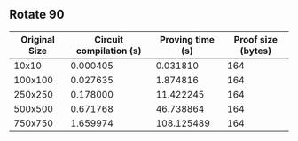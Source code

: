 ## Rotate 90
| Original Size | Circuit compilation (s) | Proving time (s) | Proof size (bytes) |
|---|---|---|---|
| 10x10 | 0.000405 | 0.031810 | 164 |
| 100x100 | 0.027635 | 1.874816 | 164 |
| 250x250 | 0.178000 | 11.422245 | 164 |
| 500x500 | 0.671768 | 46.738864 | 164 |
| 750x750 | 1.659974 | 108.125489 | 164 |
